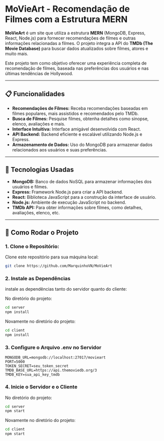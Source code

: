 # MoVieArt - Recomendação de Filmes com a Estrutura MERN

**MoVieArt** é um site que utiliza a estrutura **MERN** (MongoDB, Express, React, Node.js) para fornecer recomendações de filmes e outras informações relacionadas a filmes. O projeto integra a API do **TMDb (The Movie Database)** para buscar dados atualizados sobre filmes, atores e muito mais.

Este projeto tem como objetivo oferecer uma experiência completa de recomendação de filmes, baseada nas preferências dos usuários e nas últimas tendências de Hollywood.

---

## 📋 Funcionalidades

- **Recomendações de Filmes:** Receba recomendações baseadas em filmes populares, mais assistidos e recomendados pelo TMDb.
- **Busca de Filmes:** Pesquise filmes, obtenha detalhes como sinopse, elenco, avaliações e mais.
- **Interface Intuitiva:** Interface amigável desenvolvida com React.
- **API Backend:** Backend eficiente e escalável utilizando Node.js e Express.
- **Armazenamento de Dados:** Uso do MongoDB para armazenar dados relacionados aos usuários e suas preferências.

---

## 🔧 Tecnologias Usadas

- **MongoDB:** Banco de dados NoSQL para armazenar informações dos usuários e filmes.
- **Express:** Framework Node.js para criar a API backend.
- **React:** Biblioteca JavaScript para a construção da interface de usuário.
- **Node.js:** Ambiente de execução JavaScript no backend.
- **TMDb API:** Para obter informações sobre filmes, como detalhes, avaliações, elenco, etc.

---

## 🚀 Como Rodar o Projeto

### 1. Clone o Repositório:

Clone este repositório para sua máquina local:

```bash
git clone https://github.com/MarquinhoVN/MoVieArt
```

### 2. Instale as Dependências
instale as dependências tanto do servidor quanto do cliente:

No diretório do projeto:
```bash
cd server
npm install
```

Novamente no diretório do projeto:
```bash
cd client
npm install
```
### 3. Configure o Arquivo .env no Servidor
```env
MONGODB_URL=mongodb://localhost:27017/movieart
PORT=5000
TOKEN_SECRET=seu_token_secret
TMDB_BASE_URL=https://api.themoviedb.org/3
TMDB_KEY=sua_api_key_tmdb
```

### 4. Inicie o Servidor e o Cliente

No diretório do projeto:
```bash
cd server
npm start
```

Novamente no diretório do projeto:
```bash
cd client
npm start
```
